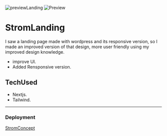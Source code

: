 
![previewLanding](https://i.imgur.com/Cl7s2nB.png)
![Preview](https://i.imgur.com/PdXkWaQ.png)

# StromLanding

I saw a landing page made with wordpress and its responsive version, so I made an improved version of that design, more user friendly using my improved design knowledge.

- improve UI.
- Added Rensponsive version.

## TechUsed

- Nextjs.
- Tailwind.

----------------------------------------------------------

### Deployment

[StromConcept](https://strom-concept.vercel.app/)